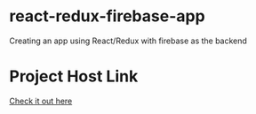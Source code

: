 # react-redux-firebase-app
Creating an app using React/Redux with firebase as the backend

# Project Host Link
[Check it out here](https://marioplan-436d3.firebaseapp.com/)